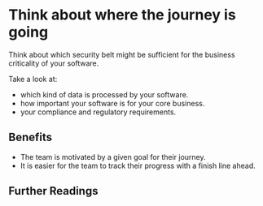 # Think about where the journey is going

Think about which security belt might be sufficient for the business criticality of your software.

Take a look at:

- which kind of data is processed by your software.
- how important your software is for your core business.
- your compliance and regulatory requirements.

## Benefits

- The team is motivated by a given goal for their journey.
- It is easier for the team to track their progress with a finish line ahead.

## Further Readings
